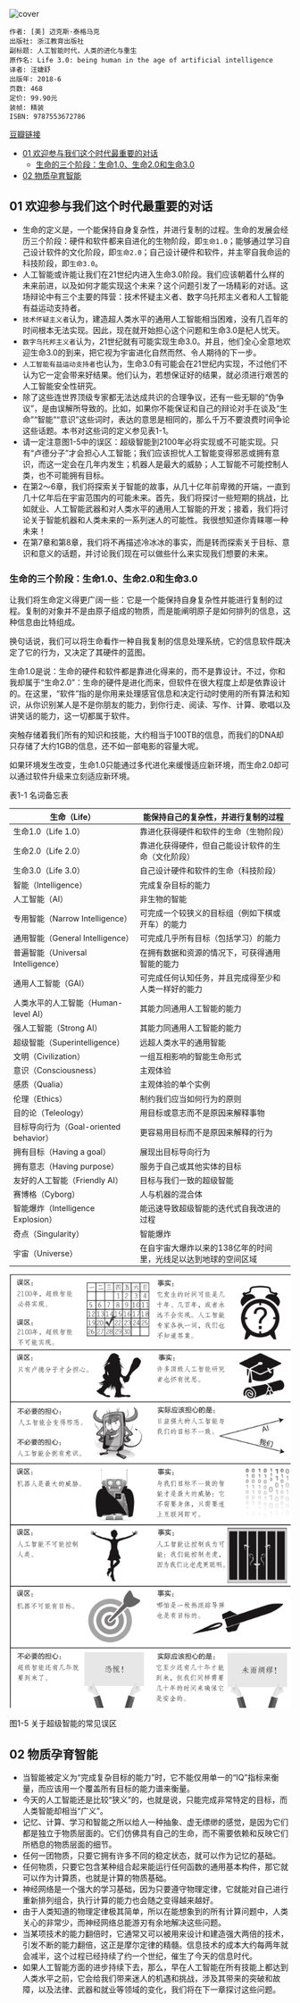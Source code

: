 ![cover](https://img3.doubanio.com/view/subject/l/public/s29983520.jpg)

    作者: [美] 迈克斯·泰格马克
    出版社: 浙江教育出版社
    副标题: 人工智能时代，人类的进化与重生
    原作名: Life 3.0: being human in the age of artificial intelligence
    译者: 汪婕舒
    出版年: 2018-6
    页数: 468
    定价: 99.90元
    装帧: 精装
    ISBN: 9787553672786

[豆瓣链接](https://book.douban.com/subject/30262617/)

- [01 欢迎参与我们这个时代最重要的对话](#01-%e6%ac%a2%e8%bf%8e%e5%8f%82%e4%b8%8e%e6%88%91%e4%bb%ac%e8%bf%99%e4%b8%aa%e6%97%b6%e4%bb%a3%e6%9c%80%e9%87%8d%e8%a6%81%e7%9a%84%e5%af%b9%e8%af%9d)
  - [生命的三个阶段：生命1.0、生命2.0和生命3.0](#%e7%94%9f%e5%91%bd%e7%9a%84%e4%b8%89%e4%b8%aa%e9%98%b6%e6%ae%b5%e7%94%9f%e5%91%bd10%e7%94%9f%e5%91%bd20%e5%92%8c%e7%94%9f%e5%91%bd30)
- [02 物质孕育智能](#02-%e7%89%a9%e8%b4%a8%e5%ad%95%e8%82%b2%e6%99%ba%e8%83%bd)

## 01 欢迎参与我们这个时代最重要的对话
- 生命的定义是，一个能保持自身复杂性，并进行复制的过程。生命的发展会经历三个阶段：硬件和软件都来自进化的生物阶段，即`生命1.0`；能够通过学习自己设计软件的文化阶段，即`生命2.0`；自己设计硬件和软件，并主宰自我命运的科技阶段，即`生命3.0`。
- 人工智能或许能让我们在21世纪内进入生命3.0阶段。我们应该朝着什么样的未来前进，以及如何才能实现这个未来？这个问题引发了一场精彩的对话。这场辩论中有三个主要的阵营：技术怀疑主义者、数字乌托邦主义者和人工智能有益运动支持者。
- `技术怀疑主义者`认为，建造超人类水平的通用人工智能相当困难，没有几百年的时间根本无法实现。因此，现在就开始担心这个问题和生命3.0是杞人忧天。
- `数字乌托邦主义者`认为，21世纪就有可能实现生命3.0。并且，他们全心全意地欢迎生命3.0的到来，把它视为宇宙进化自然而然、令人期待的下一步。
- `人工智能有益运动支持者`也认为，生命3.0有可能会在21世纪内实现，不过他们不认为它一定会带来好结果。他们认为，若想保证好的结果，就必须进行艰苦的人工智能安全性研究。
- 除了这些连世界顶级专家都无法达成共识的合理争议，还有一些无聊的“伪争议”，是由误解所导致的。比如，如果你不能保证和自己的辩论对手在谈及“生命”“智能”“意识”这些词时，表达的意思是相同的，那么千万不要浪费时间争论这些话题。本书对这些词的定义参见表1-1。
- 请一定注意图1-5中的误区：超级智能到2100年必将实现或不可能实现。只有“卢德分子”才会担心人工智能；我们应该担忧人工智能变得邪恶或拥有意识，而这一定会在几年内发生；机器人是最大的威胁；人工智能不可能控制人类，也不可能拥有目标。
- 在第2～6章，我们将探索关于智能的故事，从几十亿年前卑微的开端，一直到几十亿年后在宇宙范围内的可能未来。首先，我们将探讨一些短期的挑战，比如就业、人工智能武器和对人类水平的通用人工智能的开发；接着，我们将讨论关于智能机器和人类未来的一系列迷人的可能性。我很想知道你青睐哪一种未来！
- 在第7章和第8章，我们将不再描述冷冰冰的事实，而是转而探索关于目标、意识和意义的话题，并讨论我们现在可以做些什么来实现我们想要的未来。

### 生命的三个阶段：生命1.0、生命2.0和生命3.0
让我们将生命定义得更广阔一些：它是一个能保持自身复杂性并能进行复制的过程。复制的对象并不是由原子组成的物质，而是能阐明原子是如何排列的信息，这种信息由比特组成。

换句话说，我们可以将生命看作一种自我复制的信息处理系统，它的信息软件既决定了它的行为，又决定了其硬件的蓝图。

生命1.0是说：生命的硬件和软件都是靠进化得来的，而不是靠设计。不过，你和我却属于“生命2.0”：生命的硬件是进化而来，但软件在很大程度上却是依靠设计的。在这里，“软件”指的是你用来处理感官信息和决定行动时使用的所有算法和知识，从你识别某人是不是你朋友的能力，到你行走、阅读、写作、计算、歌唱以及讲笑话的能力，这一切都属于软件。

突触存储着我们所有的知识和技能，大约相当于100TB的信息，而我们的DNA却只存储了大约1GB的信息，还不如一部电影的容量大呢。

如果环境发生改变，生命1.0只能通过多代进化来缓慢适应新环境，而生命2.0却可以通过软件升级来立刻适应新环境。

表1-1 名词备忘表

生命（Life） | 能保持自己的复杂性，并进行复制的过程
---------|-------------------
生命1.0（Life 1.0） | 靠进化获得硬件和软件的生命（生物阶段）
生命2.0（Life 2.0） | 靠进化获得硬件，但自己能设计软件的生命（文化阶段）
生命3.0（Life 3.0） | 自己设计硬件和软件的生命（科技阶段）
智能（Intelligence） | 完成复杂目标的能力
人工智能（AI） | 非生物的智能
专用智能（Narrow Intelligence） | 可完成一个较狭义的目标组（例如下棋或开车）的能力
通用智能（General Intelligence） | 可完成几乎所有目标（包括学习）的能力
普遍智能（Universal Intelligence） | 在拥有数据和资源的情况下，可获得通用智能的能力
通用人工智能（GAI） | 可完成任何认知任务，并且完成得至少和人类一样好的能力
人类水平的人工智能（Human-level AI） | 其能力同通用人工智能的能力
强人工智能（Strong AI） | 其能力同通用人工智能的能力
超级智能（Superintelligence） | 远超人类水平的通用智能
文明（Civilization） | 一组互相影响的智能生命形式
意识（Consciousness） | 主观体验
感质（Qualia） | 主观体验的单个实例
伦理（Ethics） | 制约我们应当如何行为的原则
目的论（Teleology） | 用目标或意志而不是原因来解释事物
目标导向行为（Goal-oriented behavior） | 更容易用目标而不是原因来解释的行为
拥有目标（Having a goal） | 展现出目标导向行为
拥有意志（Having purpose） | 服务于自己或其他实体的目标
友好的人工智能（Friendly AI） | 目标与我们一致的超级智能
赛博格（Cyborg） | 人与机器的混合体
智能爆炸（Intelligence Explosion） | 能迅速导致超级智能的迭代式自我改进的过程
奇点（Singularity） | 智能爆炸
宇宙（Universe） | 在自宇宙大爆炸以来的138亿年的时间里，光线足以达到地球的空间区域

![](Life3-1.png)

图1-5 关于超级智能的常见误区

## 02 物质孕育智能
- 当智能被定义为“完成复杂目标的能力”时，它不能仅用单一的“IQ”指标来衡量，而应该用一个覆盖所有目标的能力谱来衡量。
- 今天的人工智能还是比较“狭义”的，也就是说，只能完成非常特定的目标，而人类智能却相当“广义”。
- 记忆、计算、学习和智能之所以给人一种抽象、虚无缥缈的感觉，是因为它们都是独立于物质层面的。它们仿佛具有自己的生命，而不需要依赖和反映它们所栖息的物质层面的细节。
- 任何一团物质，只要它拥有许多不同的稳定状态，就可以作为记忆的基础。
- 任何物质，只要它包含某种组合起来能运行任何函数的通用基本构件，那它就可以作为计算质，也就是计算的物质基础。
- 神经网络是一个强大的学习基础，因为只要遵守物理定律，它就能对自己进行重新排列组合，执行计算的能力也会随之变得越来越好。
- 由于人类知道的物理定律极其简单，所以在能想象到的所有计算问题中，人类关心的非常少，而神经网络总能游刃有余地解决这些问题。
- 当某项技术的能力翻倍时，它通常又可以被用来设计和建造强大两倍的技术，引发不断的能力翻倍，这正是摩尔定律的精髓。信息技术的成本大约每两年就会减半，这个过程已经持续了约一个世纪，催生了今天的信息时代。
- 如果人工智能方面的进步持续下去，那么，早在人工智能在所有技能上都达到人类水平之前，它会给我们带来迷人的机遇和挑战，涉及其带来的突破和故障，以及法律、武器和就业等领域的变化，我们将在下一章探讨这些问题。



























